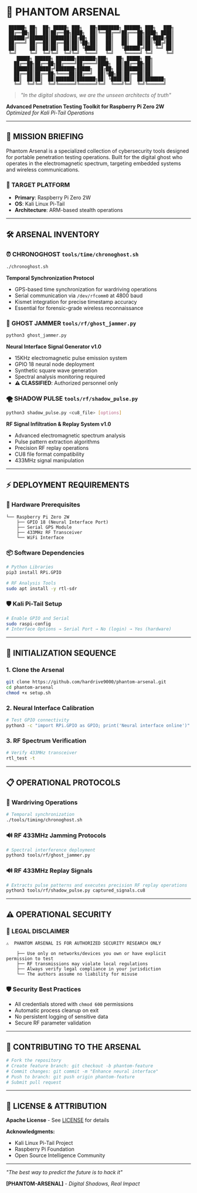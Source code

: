 # 👻 PHANTOM ARSENAL

```
 ██████╗ ██╗  ██╗ █████╗ ███╗   ██╗████████╗ ██████╗ ███╗   ███╗
 ██╔══██╗██║  ██║██╔══██╗████╗  ██║╚══██╔══╝██╔═══██╗████╗ ████║
 ██████╔╝███████║███████║██╔██╗ ██║   ██║   ██║   ██║██╔████╔██║
 ██╔═══╝ ██╔══██║██╔══██║██║╚██╗██║   ██║   ██║   ██║██║╚██╔╝██║
 ██║     ██║  ██║██║  ██║██║ ╚████║   ██║   ╚██████╔╝██║ ╚═╝ ██║
 ╚═╝     ╚═╝  ╚═╝╚═╝  ╚═╝╚═╝  ╚═══╝   ╚═╝    ╚═════╝ ╚═╝     ╚═╝
    █████╗ ██████╗ ███████╗███████╗███╗   ██╗ █████╗ ██╗     
   ██╔══██╗██╔══██╗██╔════╝██╔════╝████╗  ██║██╔══██╗██║     
   ███████║██████╔╝███████╗█████╗  ██╔██╗ ██║███████║██║     
   ██╔══██║██╔══██╗╚════██║██╔══╝  ██║╚██╗██║██╔══██║██║     
   ██║  ██║██║  ██║███████║███████╗██║ ╚████║██║  ██║███████╗
   ╚═╝  ╚═╝╚═╝  ╚═╝╚══════╝╚══════╝╚═╝  ╚═══╝╚═╝  ╚═╝╚══════╝
```

> *"In the digital shadows, we are the unseen architects of truth"*

**Advanced Penetration Testing Toolkit for Raspberry Pi Zero 2W**  
*Optimized for Kali Pi-Tail Operations*

---

## 🔰 MISSION BRIEFING

Phantom Arsenal is a specialized collection of cybersecurity tools designed for portable penetration testing operations. Built for the digital ghost who operates in the electromagnetic spectrum, targeting embedded systems and wireless communications.

### 🎯 TARGET PLATFORM
- **Primary**: Raspberry Pi Zero 2W
- **OS**: Kali Linux Pi-Tail
- **Architecture**: ARM-based stealth operations

---

## 🛠️ ARSENAL INVENTORY

### ⏰ **CHRONOGHOST** `tools/time/chronoghost.sh`
```bash
./chronoghost.sh
```
**Temporal Synchronization Protocol**
- GPS-based time synchronization for wardriving operations
- Serial communication via `/dev/rfcomm0` at 4800 baud
- Kismet integration for precise timestamp accuracy
- Essential for forensic-grade wireless reconnaissance

### 📡 **GHOST JAMMER** `tools/rf/ghost_jammer.py`
```bash
python3 ghost_jammer.py
```
**Neural Interface Signal Generator v1.0**
- 15KHz electromagnetic pulse emission system
- GPIO 18 neural node deployment
- Synthetic square wave generation
- Spectral analysis monitoring required
- **⚠️ CLASSIFIED**: Authorized personnel only

### 🌪️ **SHADOW PULSE** `tools/rf/shadow_pulse.py`
```bash
python3 shadow_pulse.py <cu8_file> [options]
```
**RF Signal Infiltration & Replay System v1.0**
- Advanced electromagnetic spectrum analysis
- Pulse pattern extraction algorithms
- Precision RF replay operations
- CU8 file format compatibility
- 433MHz signal manipulation

---

## ⚡ DEPLOYMENT REQUIREMENTS

### 🔧 Hardware Prerequisites
```
└── Raspberry Pi Zero 2W
    ├── GPIO 18 (Neural Interface Port)
    ├── Serial GPS Module
    ├── 433MHz RF Transceiver
    └── WiFi Interface
```

### 📦 Software Dependencies
```bash
# Python Libraries
pip3 install RPi.GPIO

# RF Analysis Tools
sudo apt install -y rtl-sdr
```

### 🛡️ Kali Pi-Tail Setup
```bash
# Enable GPIO and Serial
sudo raspi-config
# Interface Options → Serial Port → No (login) → Yes (hardware)
```

---

## 🚀 INITIALIZATION SEQUENCE

### 1. **Clone the Arsenal**
```bash
git clone https://github.com/hardrive9000/phantom-arsenal.git
cd phantom-arsenal
chmod +x setup.sh
```

### 2. **Neural Interface Calibration**
```bash
# Test GPIO connectivity
python3 -c "import RPi.GPIO as GPIO; print('Neural interface online')"
```

### 3. **RF Spectrum Verification**
```bash
# Verify 433MHz transceiver
rtl_test -t
```

---

## 📋 OPERATIONAL PROTOCOLS

### 🎯 **Wardriving Operations**
```bash
# Temporal synchronization
./tools/timing/chronoghost.sh
```

### 🔊 **RF 433MHz Jamming Protocols**
```bash
# Spectral interference deployment
python3 tools/rf/ghost_jammer.py
```

### 🔊 **RF 433MHz Replay Signals**
```bash
# Extracts pulse patterns and executes precision RF replay operations
python3 tools/rf/shadow_pulse.py captured_signals.cu8
```

---

## ⚠️ OPERATIONAL SECURITY

### 🚨 **LEGAL DISCLAIMER**
```
⚠️  PHANTOM ARSENAL IS FOR AUTHORIZED SECURITY RESEARCH ONLY
    
    ├── Use only on networks/devices you own or have explicit permission to test
    ├── RF transmissions may violate local regulations
    ├── Always verify legal compliance in your jurisdiction
    └── The authors assume no liability for misuse
```

### 🛡️ **Security Best Practices**
- All credentials stored with `chmod 600` permissions
- Automatic process cleanup on exit
- No persistent logging of sensitive data
- Secure RF parameter validation

---

## 🤝 CONTRIBUTING TO THE ARSENAL

```bash
# Fork the repository
# Create feature branch: git checkout -b phantom-feature
# Commit changes: git commit -m "Enhance neural interface"
# Push to branch: git push origin phantom-feature
# Submit pull request
```

---

## 📜 LICENSE & ATTRIBUTION

**Apache License** - See [LICENSE](LICENSE) for details

**Acknowledgments:**
- Kali Linux Pi-Tail Project
- Raspberry Pi Foundation
- Open Source Intelligence Community

---

*"The best way to predict the future is to hack it"*

**[PHANTOM-ARSENAL]** - *Digital Shadows, Real Impact*